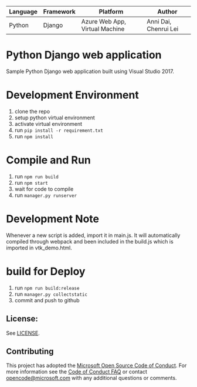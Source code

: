 | Language | Framework | Platform | Author |
| -------- | -------- |--------|--------|
| Python | Django | Azure Web App, Virtual Machine| Anni Dai, Chenrui Lei|


# Python Django web application

Sample Python Django web application built using Visual Studio 2017.

# Development Environment
1. clone the repo
1. setup python virtual environment
1. activate virtual environment
1. run `pip install -r requirement.txt`
1. run `npm install`

# Compile and Run
1. run `npm run build`
1. run `npm start`
1. wait for code to compile
1. run `manager.py runserver`

# Development Note
Whenever a new script is added, import it in main.js. It will automatically compiled through webpack and been 
included in the build.js which is imported in vtk_demo.html.

# build for Deploy
1. run `npm run build:release`
1. run `manager.py collectstatic`
1. commit and push to github

## License:

See [LICENSE](LICENSE).

## Contributing

This project has adopted the [Microsoft Open Source Code of Conduct](https://opensource.microsoft.com/codeofconduct/). For more information see the [Code of Conduct FAQ](https://opensource.microsoft.com/codeofconduct/faq/) or contact [opencode@microsoft.com](mailto:opencode@microsoft.com) with any additional questions or comments.

